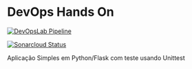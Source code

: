 # DevOps Hands On

[![DevOpsLab Pipeline](https://github.com/cristianTertuliano/devops-fiap/actions/workflows/pipeline.yml/badge.svg)](https://github.com/cristianTertuliano/devops-fiap/actions/workflows/pipeline.yml) 


[![Sonarcloud Status](https://sonarcloud.io/api/project_badges/measure?project=com.lapots.breed.judge:judge-rule-engine&metric=alert_status)](https://sonarcloud.io/project/overview?id=cristianTertuliano_devops-fiap)

Aplicação Simples em Python/Flask com teste usando Unittest
